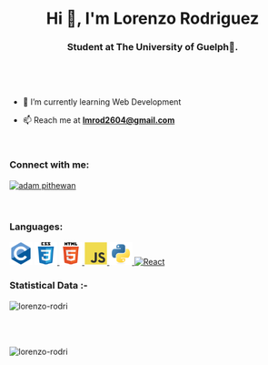   <h1 align="center">Hi 👋, I'm Lorenzo Rodriguez</h1>
<h3 align="center">Student at The University of Guelph🌟.</h3>
<br>
<p align="right"> </p>
  <p></p>
<br>

<ul>
<li>
<p>🌱 I’m currently learning Web Development</p>
</li>
<li>
<p>📫 Reach me at <strong><a href="mailto:lmrod2604@gmail.com">lmrod2604@gmail.com</a></strong></p>
</li>
</ul>
<br>
<h3 align="left">Connect with me:</h3>
<p align="left">
  <a href="https://www.linkedin.com/in/lorenzo-rodriguez-8b7a1a250/" target="blank"><img align="center" src="https://raw.githubusercontent.com/rahuldkjain/github-profile-readme-generator/master/src/images/icons/Social/linked-in-alt.svg" alt="adam pithewan" height="30" width="40"></a>
</p>
<br>
<h3 align="left">Languages:</h3>
<p align="left"> <img src="https://raw.githubusercontent.com/devicons/devicon/master/icons/c/c-original.svg" alt="c" width="40" height="40"> </a> <a href="https://www.w3schools.com/css/" target="_blank" rel="noreferrer"> <img src="https://raw.githubusercontent.com/devicons/devicon/master/icons/css3/css3-original-wordmark.svg" alt="css3" width="40" height="40"> </a> <a href="https://www.w3.org/html/" target="_blank" rel="noreferrer"> <img src="https://raw.githubusercontent.com/devicons/devicon/master/icons/html5/html5-original-wordmark.svg" alt="html5" width="40" height="40"> </a> <a href="https://developer.mozilla.org/en-US/docs/Web/JavaScript" target="_blank" rel="noreferrer"> <img src="https://raw.githubusercontent.com/devicons/devicon/master/icons/javascript/javascript-original.svg" alt="javascript" width="40" height="40"> </a> <a href="https://www.python.org" target="_blank" rel="noreferrer"> <img src="https://raw.githubusercontent.com/devicons/devicon/master/icons/python/python-original.svg" alt="python" width="40" height="40"> </a> <a href="https://react.dev/" target="_blank" rel="noreferrer"> <img src="https://raw.githubusercontent.com/zumrudu-anka/zumrudu-anka/ba85320505494f829ddfee23911329a2505bb388/images/react-original.svg" alt="React" width="40" height="40"> </a>
<br>
<h3>Statistical Data :-</h3>
<p><img align="center" src="https://github-readme-stats.vercel.app/api/top-langs/?username=lorenzo-rodri&theme=dark&show_icons=true&hide_border=true&layout=compact" alt="lorenzo-rodri" bg_color="#808080/"></p>
<br>
<br>
<p><img align="center" src="https://streak-stats.demolab.com?user=lorenzo-rodri&theme=dark&hide_border=true" alt="lorenzo-rodri"></p>
